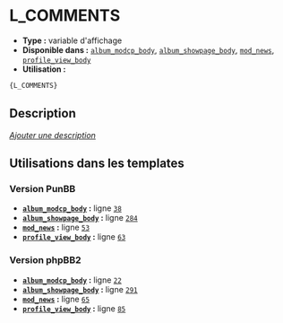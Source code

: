 # L_COMMENTS
* __Type :__ variable d'affichage
* __Disponible dans :__ [`album_modcp_body`](../tpl/var/album_modcp_body.md#readme), [`album_showpage_body`](../tpl/var/album_showpage_body.md#readme), [`mod_news`](../tpl/var/mod_news.md#readme), [`profile_view_body`](../tpl/var/profile_view_body.md#readme)
* __Utilisation :__

```html
{L_COMMENTS}
```

## Description
[*Ajouter une description*](https://fa-tvars.appspot.com/var/L_COMMENTS)

## Utilisations dans les templates

### Version PunBB
* __[`album_modcp_body`](../tpl/var/album_modcp_body.md#readme) :__ ligne [`38`](../tpl/src/punbb/album_modcp_body.tpl#L38)
* __[`album_showpage_body`](../tpl/var/album_showpage_body.md#readme) :__ ligne [`284`](../tpl/src/punbb/album_showpage_body.tpl#L284)
* __[`mod_news`](../tpl/var/mod_news.md#readme) :__ ligne [`53`](../tpl/src/punbb/mod_news.tpl#L53)
* __[`profile_view_body`](../tpl/var/profile_view_body.md#readme) :__ ligne [`63`](../tpl/src/punbb/profile_view_body.tpl#L63)

### Version phpBB2
* __[`album_modcp_body`](../tpl/var/album_modcp_body.md#readme) :__ ligne [`22`](../tpl/src/subsilver/album_modcp_body.tpl#L22)
* __[`album_showpage_body`](../tpl/var/album_showpage_body.md#readme) :__ ligne [`291`](../tpl/src/subsilver/album_showpage_body.tpl#L291)
* __[`mod_news`](../tpl/var/mod_news.md#readme) :__ ligne [`65`](../tpl/src/subsilver/mod_news.tpl#L65)
* __[`profile_view_body`](../tpl/var/profile_view_body.md#readme) :__ ligne [`85`](../tpl/src/subsilver/profile_view_body.tpl#L85)